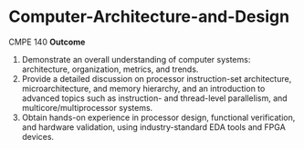 # Computer-Architecture-and-Design
CMPE 140
<b>Outcome</b>
1. Demonstrate an overall understanding of computer systems: architecture, organization, metrics, and trends.
2. Provide a detailed discussion on processor instruction-set architecture, microarchitecture, and memory hierarchy, and an
introduction to advanced topics such as instruction- and thread-level parallelism, and multicore/multiprocessor systems.
3. Obtain hands-on experience in processor design, functional verification, and hardware validation, using industry-standard EDA
tools and FPGA devices.

